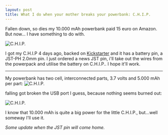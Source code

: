 ```yaml
---
layout: post
title: What I do when your mother breaks your powerbank: C.H.I.P.
---
```





Fallen down, so dies my 10.000 mAh powerbank paid 15 euro on Amazon. But now... I have something to do with.

![C.H.I.P.]({{site.baseurl}}/images/chip.jpg)

I got my C.H.I.P 4 days ago, backed on [Kickstarter](https://www.kickstarter.com/projects/1598272670/chip-the-worlds-first-9-computer) and it has a battery pin, a JST-PH 2.0mm pin. I just ordered a news JST pin, i'll take out the wires from the powerpack and utilise the battery on C.H.I.P.. I hope it'll work.

---

My powerbank has two cell, interconnected parts, 3.7 volts and 5.000 mAh per part: 
![C.H.I.P.]({{site.baseurl}}/images/batt1.jpg)

falling got broken the USB port I guess, because nothing seems burned out:

![C.H.I.P.]({{site.baseurl}}/images/batt3.jpg)

I know that 10.000 mAh is quite a big power for the little C.H.I.P., but...well someway I'll use it. 

*Some update when the JST pin will come home.*

